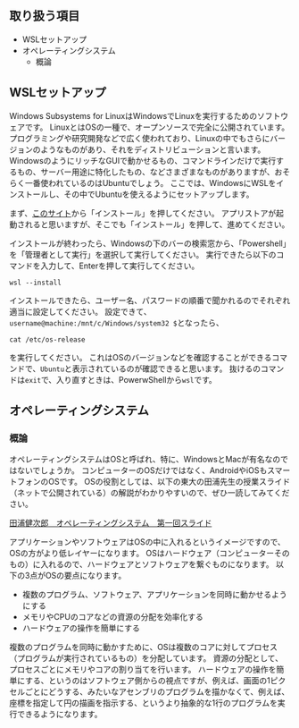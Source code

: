 ## 取り扱う項目
- WSLセットアップ
- オペレーティングシステム
    - 概論

## WSLセットアップ
Windows Subsystems for LinuxはWindowsでLinuxを実行するためのソフトウェアです。
LinuxとはOSの一種で、オープンソースで完全に公開されています。
プログラミングや研究開発などで広く使われており、Linuxの中でもさらにバージョンのようなものがあり、それをディストリビューションと言います。
WindowsのようにリッチなGUIで動かせるもの、コマンドラインだけで実行するもの、サーバー用途に特化したもの、などさまざまなものがありますが、おそらく一番使われているのはUbuntuでしょう。
ここでは、WindowsにWSLをインストールし、その中でUbuntuを使えるようにセットアップします。

まず、[このサイト](https://apps.microsoft.com/detail/9p9tqf7mrm4r?hl=ja-JP&gl=JP)から「インストール」を押してください。
アプリストアが起動されると思いますが、そこでも「インストール」を押して、進めてください。

インストールが終わったら、Windowsの下のバーの検索窓から、「Powershell」を「管理者として実行」を選択して実行してください。
実行できたら以下のコマンドを入力して、Enterを押して実行してください。
```
wsl --install
```

インストールできたら、ユーザー名、パスワードの順番で聞かれるのでそれぞれ適当に設定してください。
設定できて、``username@machine:/mnt/c/Windows/system32 $``となったら、

```
cat /etc/os-release
```
を実行してください。
これはOSのバージョンなどを確認することができるコマンドで、``Ubuntu``と表示されているのが確認できると思います。
抜けるのコマンドは``exit``で、入り直すときは、PowerwShellから``wsl``です。

## オペレーティングシステム
### 概論
オペレーティングシステムはOSと呼ばれ、特に、WindowsとMacが有名なのではないでしょうか。
コンピューターのOSだけではなく、AndroidやiOSもスマートフォンのOSです。
OSの役割としては、以下の東大の田浦先生の授業スライド（ネットで公開されている）の解説がわかりやすいので、ぜひ一読してみてください。

[田浦健次郎　オペレーティングシステム　第一回スライド](https://taura.github.io/operating-systems/slides/00_intro.pdf)

アプリケーションやソフトウェアはOSの中に入れるというイメージですので、OSの方がより低レイヤーになります。
OSはハードウェア（コンピューターそのもの）に入れるので、ハードウェアとソフトウェアを繋ぐものになります。
以下の3点がOSの要点になります。
- 複数のプログラム、ソフトウェア、アプリケーションを同時に動かせるようにする
- メモリやCPUのコアなどの資源の分配を効率化する
- ハードウェアの操作を簡単にする

複数のプログラムを同時に動かすために、OSは複数のコアに対してプロセス（プログラムが実行されているもの）を分配しています。
資源の分配として、プロセスごとにメモリやコアの割り当てを行います。
ハードウェアの操作を簡単にする、というのはソフトウェア側からの視点ですが、例えば、画面の1ピクセルごとにどうする、みたいなアセンブリのプログラムを描かなくて、例えば、座標を指定して円の描画を指示する、というより抽象的な1行のプログラムを実行できるようになります。
